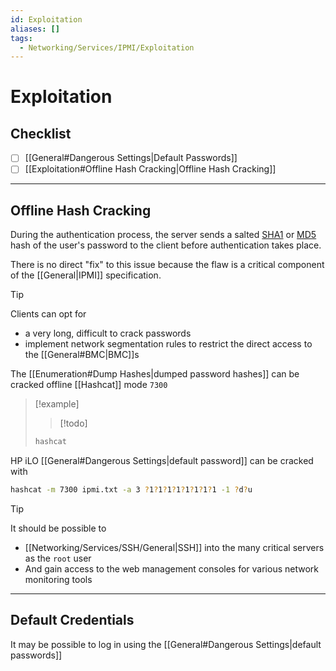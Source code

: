 ```yaml
---
id: Exploitation
aliases: []
tags:
  - Networking/Services/IPMI/Exploitation
---
```


# Exploitation

<!-- Checklist {{{-->
## Checklist

- [ ] [[General#Dangerous Settings|Default Passwords]]
- [ ] [[Exploitation#Offline Hash Cracking|Offline Hash Cracking]]

___

<!-- }}} -->

<!-- Offline Hash Cracking {{{-->
## Offline Hash Cracking

During the authentication process, the server sends a salted
[SHA1](https://en.wikipedia.org/wiki/SHA-1) or
[MD5](https://en.wikipedia.org/wiki/MD5)
hash of the user's password to the client before authentication takes place.

There is no direct "fix" to this issue because the flaw is a critical component
of the [[General|IPMI]] specification.

<!-- Tip {{{-->
> [!tip]
>
> Clients can opt for
> - a very long, difficult to crack passwords
> - implement network segmentation rules
>   to restrict the direct access to the [[General#BMC|BMC]]s
<!-- }}} -->

The [[Enumeration#Dump Hashes|dumped password hashes]] can be cracked offline
[[Hashcat]] mode `7300`

<!-- Example {{{-->
> [!example]
>
> > [!todo]
>
> ```sh
> hashcat
> ```
>
<!-- }}} -->

HP iLO [[General#Dangerous Settings|default password]] can be cracked with

```sh
hashcat -m 7300 ipmi.txt -a 3 ?1?1?1?1?1?1?1?1 -1 ?d?u
```

<!-- Tip {{{-->
> [!tip]
>
> It should be possible to
> - [[Networking/Services/SSH/General|SSH]] into the many critical servers
>   as the `root` user
> - And gain access to the web management consoles for various network
>   monitoring tools
<!-- }}} -->

___

<!-- }}} -->

## Default Credentials

It may be possible to log in using the
[[General#Dangerous Settings|default passwords]]
